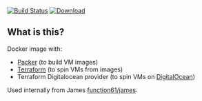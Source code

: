 [![Build Status](https://img.shields.io/travis/function61/infrastructureascode-image.svg?style=for-the-badge)](https://travis-ci.org/function61/infrastructureascode-image)
[![Download](https://img.shields.io/docker/pulls/fn61/infrastructureascode.svg?style=for-the-badge)](https://hub.docker.com/r/fn61/infrastructureascode/)


What is this?
-------------

Docker image with:

- [Packer](https://www.packer.io) (to build VM images)
- [Terraform](https://www.terraform.io/) (to spin VMs from images)
- Terraform Digitalocean provider (to spin VMs on [DigitalOcean](https://www.digitalocean.com/))

Used internally from James [function61/james](https://github.com/function61/james).
